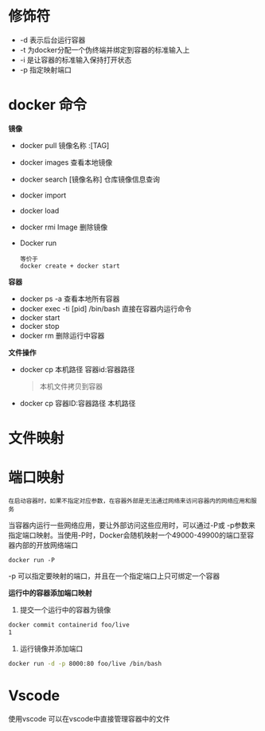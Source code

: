 # 修饰符

- -d 表示后台运行容器
- -t 为docker分配一个伪终端并绑定到容器的标准输入上
- -i 是让容器的标准输入保持打开状态
- -p 指定映射端口

# docker 命令

**镜像**

- docker pull 镜像名称 :[TAG]

- docker images 查看本地镜像

- docker search [镜像名称] 仓库镜像信息查询

- docker import 

- docker load

- docker rmi Image 删除镜像

- Docker run 

  ```
  等价于
  docker create + docker start
  ```

  



**容器**

- docker ps -a 查看本地所有容器
- docker exec  -ti [pid]  /bin/bash 直接在容器内运行命令
- docker start 
- docker stop
- docker rm  删除运行中容器

**文件操作**

- docker cp 本机路径 容器id:容器路径

  > 本机文件拷贝到容器

- docker cp 容器ID:容器路径 本机路径

# 文件映射



# 端口映射

 	在启动容器时，如果不指定对应参数，在容器外部是无法通过网络来访问容器内的网络应用和服务	

当容器内运行一些网络应用，要让外部访问这些应用时，可以通过-P或 -p参数来指定端口映射。当使用-P时，Docker会随机映射一个49000-49900的端口至容器内部的开放网络端口

`docker run -P `

-p 可以指定要映射的端口，并且在一个指定端口上只可绑定一个容器



**运行中的容器添加端口映射**

1. 提交一个运行中的容器为镜像

```bash
docker commit containerid foo/live
1
```

1. 运行镜像并添加端口

```bash
docker run -d -p 8000:80 foo/live /bin/bash
```

# Vscode

使用vscode 可以在vscode中直接管理容器中的文件
